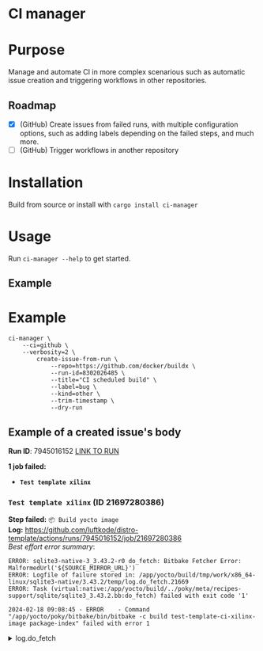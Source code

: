 # CI manager

# Purpose

Manage and automate CI in more complex scenarious such as automatic issue creation and triggering workflows in other repositories.

## Roadmap
- [x] (GitHub) Create issues from failed runs, with multiple configuration options, such as adding labels depending on the failed steps, and much more.
- [ ] (GitHub) Trigger workflows in another repository

# Installation

Build from source or install with `cargo install ci-manager`

# Usage
Run `ci-manager --help` to get started.

## Example

# Example

```shell
ci-manager \
    --ci=github \
    --verbosity=2 \
        create-issue-from-run \
            --repo=https://github.com/docker/buildx \
            --run-id=8302026485 \
            --title="CI scheduled build" \
            --label=bug \
            --kind=other \
            --trim-timestamp \
            --dry-run
```

## Example of a created issue's body
**Run ID**: 7945016152 [LINK TO RUN](https://github.com/luftkode/distro-template/actions/runs/7945016152)

**1 job failed:**
- **`Test template xilinx`**

### `Test template xilinx` (ID 21697280386)
**Step failed:** `📦 Build yocto image`
\
**Log:** https://github.com/luftkode/distro-template/actions/runs/7945016152/job/21697280386
\
*Best effort error summary*:
```
ERROR: sqlite3-native-3_3.43.2-r0 do_fetch: Bitbake Fetcher Error: MalformedUrl('${SOURCE_MIRROR_URL}')
ERROR: Logfile of failure stored in: /app/yocto/build/tmp/work/x86_64-linux/sqlite3-native/3.43.2/temp/log.do_fetch.21669
ERROR: Task (virtual:native:/app/yocto/build/../poky/meta/recipes-support/sqlite/sqlite3_3.43.2.bb:do_fetch) failed with exit code '1'

2024-02-18 09:08:45 - ERROR    - Command "/app/yocto/poky/bitbake/bin/bitbake -c build test-template-ci-xilinx-image package-index" failed with error 1
```
<details>
<summary>log.do_fetch</summary>
<br>

```
DEBUG: Executing python function extend_recipe_sysroot
NOTE: Direct dependencies are []
NOTE: Installed into sysroot: []
NOTE: Skipping as already exists in sysroot: []
DEBUG: Python function extend_recipe_sysroot finished
DEBUG: Executing python function fetcher_hashes_dummyfunc
DEBUG: Python function fetcher_hashes_dummyfunc finished
DEBUG: Executing python function do_fetch
DEBUG: Executing python function base_do_fetch
DEBUG: Trying PREMIRRORS
ERROR: Bitbake Fetcher Error: MalformedUrl('${SOURCE_MIRROR_URL}')
DEBUG: Python function base_do_fetch finished
DEBUG: Python function do_fetch finished

```
</details>
